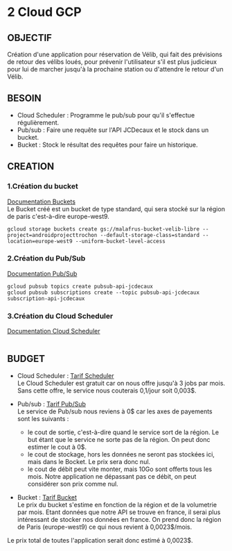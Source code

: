 # 2 Cloud GCP

## OBJECTIF
Création d'une application pour réservation de Vélib, qui fait des prévisions de retour des vélibs loués, pour prévenir l'utilisateur s'il est plus judicieux pour lui de marcher jusqu'à la prochaine station ou d'attendre le retour d'un Vélib.

## BESOIN
- Cloud Scheduler :      Programme le pub/sub pour qu'il s'effectue régulièrement.
- Pub/sub :              Faire une requête sur l'API JCDecaux et le stock dans un bucket.
- Bucket :               Stock le résultat des requêtes pour faire un historique.
  
## CREATION
###  1.Création du bucket  
[Documentation Buckets](https://cloud.google.com/storage/docs/creating-buckets?hl=fr#storage-create-bucket-cli) <br/>
Le Bucket créé est un bucket de type standard, qui sera stocké sur la région de paris c'est-à-dire europe-west9.  
```
gcloud storage buckets create gs://malafrus-bucket-velib-libre --project=androidprojecttrochon --default-storage-class=standard --location=europe-west9 --uniform-bucket-level-access
```

### 2.Création du Pub/Sub
[Documentation Pub/Sub](https://cloud.google.com/pubsub/docs/create-topic?hl=fr) <br/>

```
gcloud pubsub topics create pubsub-api-jcdecaux
gcloud pubsub subscriptions create --topic pubsub-api-jcdecaux subscription-api-jcdecaux
```

### 3.Création du Cloud Scheduler
[Documentation Cloud Scheduler](https://cloud.google.com/scheduler/docs/creating?hl=fr#gcloud) <br/>

```

```

## BUDGET
- Cloud Scheduler : [Tarif Scheduler](https://cloud.google.com/scheduler/pricing?hl=fr) <br/>
Le Cloud Scheduler est gratuit car on nous offre jusqu'à 3 jobs par mois. Sans cette offre, le service nous couterais 0,1/jour soit 0,003$.

- Pub/sub : [Tarif Pub/Sub](https://cloud.google.com/pubsub/pricing?hl=fr) <br/>
Le service de Pub/sub nous reviens à 0$ car les axes de payements sont les suivants :
    - le cout de sortie, c'est-à-dire quand le service sort de la région. Le but étant que le service ne sorte pas de la région. On peut donc estimer le cout à 0$.
    - le cout de stockage, hors les données ne seront pas stockées ici, mais dans le Bocket. Le prix sera donc nul.
    - le cout de débit peut vite monter, mais 10Go sont offerts tous les mois. Notre application ne dépassant pas ce débit, on peut considérer son prix comme nul.

- Bucket : [Tarif Bucket](https://cloud.google.com/storage/pricing?hl=fr#europe) <br/>
Le prix du bucket s'estime en fonction de la région et de la volumetrie par mois. Etant données que notre API se trouve en france, il serai plus intéressant de stocker nos données en france. On prend donc la région de Paris (europe-west9) ce qui nous revient à 0,0023$/mois.

Le prix total de toutes l'application serait donc estimé à 0,0023$.
  
